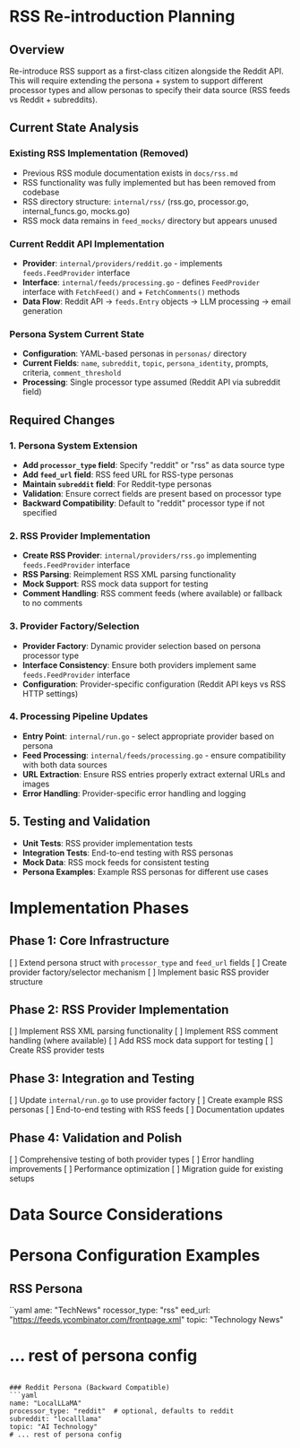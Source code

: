 # RSS Re-introduction Planning
 
 ## Overview
 Re-introduce RSS support as a first-class citizen alongside the Reddit API. This will require extending the persona + system to support different processor types and allow personas to specify their data source (RSS feeds vs Reddit + subreddits).

## Current State Analysis

### Existing RSS Implementation (Removed)
- Previous RSS module documentation exists in `docs/rss.md`
- RSS functionality was fully implemented but has been removed from codebase
- RSS directory structure: `internal/rss/` (rss.go, processor.go, internal_funcs.go, mocks.go)
- RSS mock data remains in `feed_mocks/` directory but appears unused
 
 ### Current Reddit API Implementation
 - **Provider**: `internal/providers/reddit.go` - implements `feeds.FeedProvider` interface
 - **Interface**: `internal/feeds/processing.go` - defines `FeedProvider` interface with `FetchFeed()` and + `FetchComments()` methods
 - **Data Flow**: Reddit API → `feeds.Entry` objects → LLM processing → email generation
 
 ### Persona System Current State
 - **Configuration**: YAML-based personas in `personas/` directory
 - **Current Fields**: `name`, `subreddit`, `topic`, `persona_identity`, prompts, criteria, `comment_threshold`
 - **Processing**: Single processor type assumed (Reddit API via subreddit field)
 
 ## Required Changes
 
 ### 1. Persona System Extension
 - **Add `processor_type` field**: Specify "reddit" or "rss" as data source type
 - **Add `feed_url` field**: RSS feed URL for RSS-type personas
 - **Maintain `subreddit` field**: For Reddit-type personas
 - **Validation**: Ensure correct fields are present based on processor type
 - **Backward Compatibility**: Default to "reddit" processor type if not specified
 
### 2. RSS Provider Implementation
- **Create RSS Provider**: `internal/providers/rss.go` implementing `feeds.FeedProvider` interface
- **RSS Parsing**: Reimplement RSS XML parsing functionality
- **Mock Support**: RSS mock data support for testing
- **Comment Handling**: RSS comment feeds (where available) or fallback to no comments

### 3. Provider Factory/Selection
- **Provider Factory**: Dynamic provider selection based on persona processor type
- **Interface Consistency**: Ensure both providers implement same `feeds.FeedProvider` interface
- **Configuration**: Provider-specific configuration (Reddit API keys vs RSS HTTP settings)

### 4. Processing Pipeline Updates
- **Entry Point**: `internal/run.go` - select appropriate provider based on persona
- **Feed Processing**: `internal/feeds/processing.go` - ensure compatibility with both data sources
- **URL Extraction**: Ensure RSS entries properly extract external URLs and images
- **Error Handling**: Provider-specific error handling and logging

## 5. Testing and Validation
- **Unit Tests**: RSS provider implementation tests
- **Integration Tests**: End-to-end testing with RSS personas
- **Mock Data**: RSS mock feeds for consistent testing
- **Persona Examples**: Example RSS personas for different use cases

# Implementation Phases

## Phase 1: Core Infrastructure
 [ ] Extend persona struct with `processor_type` and `feed_url` fields
 [ ] Create provider factory/selector mechanism
 [ ] Implement basic RSS provider structure

## Phase 2: RSS Provider Implementation
 [ ] Implement RSS XML parsing functionality
 [ ] Implement RSS comment handling (where available)
 [ ] Add RSS mock data support for testing
 [ ] Create RSS provider tests

## Phase 3: Integration and Testing
 [ ] Update `internal/run.go` to use provider factory
 [ ] Create example RSS personas
 [ ] End-to-end testing with RSS feeds
 [ ] Documentation updates

## Phase 4: Validation and Polish
 [ ] Comprehensive testing of both provider types
 [ ] Error handling improvements
 [ ] Performance optimization
 [ ] Migration guide for existing setups

# Data Source Considerations

# Persona Configuration Examples

## RSS Persona
``yaml
ame: "TechNews"
rocessor_type: "rss"
eed_url: "https://feeds.ycombinator.com/frontpage.xml"
topic: "Technology News"
# ... rest of persona config
```

### Reddit Persona (Backward Compatible)
```yaml
name: "LocalLLaMA"
processor_type: "reddit"  # optional, defaults to reddit
subreddit: "localllama"
topic: "AI Technology"
# ... rest of persona config
```